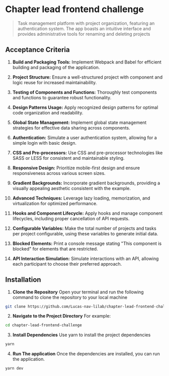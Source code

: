 # Chapter lead frontend challenge

> Task management platform with project organization, featuring an authentication system. The app boasts an intuitive interface and provides administrative tools for renaming and deleting projects

## Acceptance Criteria

1. **Build and Packaging Tools:** Implement Webpack and Babel for efficient building and packaging of the application.

2. **Project Structure:** Ensure a well-structured project with component and logic reuse for increased maintainability.

3. **Testing of Components and Functions:** Thoroughly test components and functions to guarantee robust functionality.

4. **Design Patterns Usage:** Apply recognized design patterns for optimal code organization and readability.

5. **Global State Management:** Implement global state management strategies for effective data sharing across components.

6. **Authentication:** Simulate a user authentication system, allowing for a simple login with basic design.

7. **CSS and Pre-processors:** Use CSS and pre-processor technologies like SASS or LESS for consistent and maintainable styling.

8. **Responsive Design:** Prioritize mobile-first design and ensure responsiveness across various screen sizes.

9. **Gradient Backgrounds:** Incorporate gradient backgrounds, providing a visually appealing aesthetic consistent with the example.

10. **Advanced Techniques:** Leverage lazy loading, memorization, and virtualization for optimized performance.

11. **Hooks and Component Lifecycle:** Apply hooks and manage component lifecycles, including proper cancellation of API requests.

12. **Configurable Variables:** Make the total number of projects and tasks per project configurable, using these variables to generate initial data.

13. **Blocked Elements:** Print a console message stating "This component is blocked" for elements that are restricted.

14. **API Interaction Simulation:** Simulate interactions with an API, allowing each participant to choose their preferred approach.

## Installation

1. **Clone the Repository**
   Open your terminal and run the following command to clone the repository to your local machine

```bash
git clone https://github.com/Lucas-nav-lilab/chapter-lead-frontend-challenge.git
```

2. **Navigate to the Project Directory**
   For example:

```bash
cd chapter-lead-frontend-challenge
```

3. **Install Dependencies**
   Use yarn to install the project dependencies

```bash
yarn
```

4. **Run The application**
   Once the dependencies are installed, you can run the application.

```bash
yarn dev
```
